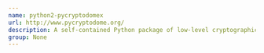 ```yaml
---
name: python2-pycryptodomex
url: http://www.pycryptodome.org/
description: A self-contained Python package of low-level cryptographic primitives.
group: None
---
```

